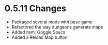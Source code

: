 # 0.5.11 Changes #

* Packaged several mods with base game
* Refactored the way dungeons generate maps
* Added item: Goggle Specs
* Added a Reload Map button